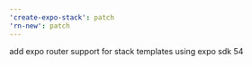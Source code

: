 ```yaml
---
'create-expo-stack': patch
'rn-new': patch
---
```


add expo router support for stack templates using expo sdk 54
